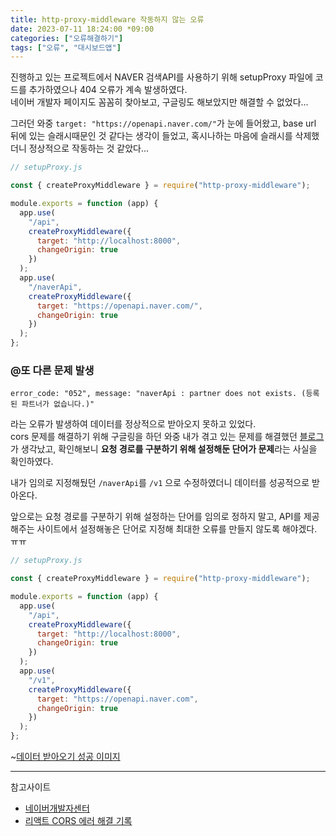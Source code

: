 ```yaml
---
title: http-proxy-middleware 작동하지 않는 오류
date: 2023-07-11 18:24:00 *09:00
categories: ["오류해결하기"]
tags: ["오류", "대시보드앱"]
---
```


진행하고 있는 프로젝트에서 NAVER 검색API를 사용하기 위해 setupProxy 파일에 코드를 추가하였으나 404 오류가 계속 발생하였다.  
네이버 개발자 페이지도 꼼꼼히 찾아보고, 구글링도 해보았지만 해결할 수 없었다...

그러던 와중 `target: "https://openapi.naver.com/"`가 눈에 들어왔고, base url 뒤에 있는 슬래시때문인 것 같다는 생각이 들었고, 혹시나하는 마음에 슬래시를 삭제했더니 정상적으로 작동하는 것 같았다...

```js
// setupProxy.js

const { createProxyMiddleware } = require("http-proxy-middleware");

module.exports = function (app) {
  app.use(
    "/api",
    createProxyMiddleware({
      target: "http://localhost:8000",
      changeOrigin: true
    })
  );
  app.use(
    "/naverApi",
    createProxyMiddleware({
      target: "https://openapi.naver.com/",
      changeOrigin: true
    })
  );
};
```

### @또 다른 문제 발생

`error_code: "052", message: "naverApi : partner does not exists. (등록된 파트너가 없습니다.)"`

라는 오류가 발생하여 데이터를 정상적으로 받아오지 못하고 있었다.  
cors 문제를 해결하기 위해 구글링을 하던 와중 내가 겪고 있는 문제를 해결했던 [블로그](https://velog.io/@yund_272/%EB%A6%AC%EC%95%A1%ED%8A%B8-CORS-%EC%97%90%EB%9F%AC-%ED%95%B4%EA%B2%B0-%EA%B8%B0%EB%A1%9D#%EB%9D%BC%EC%9D%B4%EB%B8%8C%EB%9F%AC%EB%A6%AC%EB%A5%BC-%EC%82%AC%EC%9A%A9%ED%95%B4-proxy-%EC%84%A4%EC%A0%95-%EC%99%84%EB%A3%8C%ED%95%98%EA%B8%B0)가 생각났고, 확인해보니 **요청 경로를 구분하기 위해 설정해둔 단어가 문제**라는 사실을 확인하였다.

내가 임의로 지정해뒀던 `/naverApi`를 `/v1` 으로 수정하였더니 데이터를 성공적으로 받아온다.

앞으로는 요청 경로를 구분하기 위해 설정하는 단어를 임의로 정하지 말고, API를 제공해주는 사이트에서 설정해놓은 단어로 지정해 최대한 오류를 만들지 않도록 해야겠다. ㅠㅠ

```js
// setupProxy.js

const { createProxyMiddleware } = require("http-proxy-middleware");

module.exports = function (app) {
  app.use(
    "/api",
    createProxyMiddleware({
      target: "http://localhost:8000",
      changeOrigin: true
    })
  );
  app.use(
    "/v1",
    createProxyMiddleware({
      target: "https://openapi.naver.com",
      changeOrigin: true
    })
  );
};
```

~[데이터 받아오기 성공 이미지](https://img1.daumcdn.net/thumb/R1280x0/?scode=mtistory2&fname=https%3A%2F%2Fblog.kakaocdn.net%2Fdn%2FHxbt1%2Fbtsng9AiVn2%2FawnOEN9EYdwmSKddMAEcRk%2Fimg.png)

---

참고사이트

- [네이버개발자센터](https://developers.naver.com/main/)
- [리액트 CORS 에러 해결 기록](https://velog.io/@yund_272/%EB%A6%AC%EC%95%A1%ED%8A%B8-CORS-%EC%97%90%EB%9F%AC-%ED%95%B4%EA%B2%B0-%EA%B8%B0%EB%A1%9D#%EB%9D%BC%EC%9D%B4%EB%B8%8C%EB%9F%AC%EB%A6%AC%EB%A5%BC-%EC%82%AC%EC%9A%A9%ED%95%B4-proxy-%EC%84%A4%EC%A0%95-%EC%99%84%EB%A3%8C%ED%95%98%EA%B8%B0)
